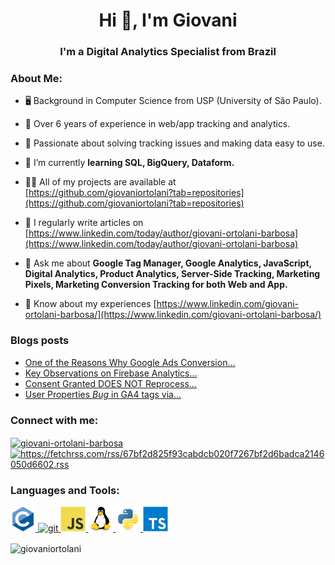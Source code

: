 <h1 align="center">Hi 👋, I'm Giovani</h1>
<h3 align="center">I'm a Digital Analytics Specialist from Brazil</h3>

### About Me:

- 🖥️ Background in Computer Science from USP (University of São Paulo).

- 🚀 Over 6 years of experience in web/app tracking and analytics.

- 🌟 Passionate about solving tracking issues and making data easy to use.

- 🌱 I’m currently **learning SQL, BigQuery, Dataform.**

- 👨‍💻 All of my projects are available at [https://github.com/giovaniortolani?tab=repositories](https://github.com/giovaniortolani?tab=repositories)

- 📝 I regularly write articles on [https://www.linkedin.com/today/author/giovani-ortolani-barbosa](https://www.linkedin.com/today/author/giovani-ortolani-barbosa)

- 💬 Ask me about **Google Tag Manager, Google Analytics, JavaScript, Digital Analytics, Product Analytics, Server-Side Tracking, Marketing Pixels, Marketing Conversion Tracking for both Web and App.**

- 📄 Know about my experiences [https://www.linkedin.com/giovani-ortolani-barbosa/](https://www.linkedin.com/giovani-ortolani-barbosa/)

### Blogs posts
<!-- BLOG-POST-LIST:START -->
- [One of the Reasons Why Google Ads Conversion…](https://www.linkedin.com/pulse/one-reasons-why-google-ads-conversion-tags-gtm-failed-giovani-ftghf?trk=portfolio_article-card_title)
- [Key Observations on Firebase Analytics…](https://www.linkedin.com/pulse/key-observations-firebase-analytics-undocumented-ortolani-barbosa-nlz8f?trk=portfolio_article-card_title)
- [Consent Granted DOES NOT Reprocess…](https://www.linkedin.com/pulse/consent-granted-does-reprocess-previously-denied-hits-giovani-rxvhf?trk=portfolio_article-card_title)
- [User Properties *Bug* in GA4 tags via…](https://www.linkedin.com/pulse/user-properties-bug-ga4-tags-via-server-side-gtm-sgtm-giovani-wyzmf?trk=portfolio_article-card_title)
<!-- BLOG-POST-LIST:END -->

### Connect with me:
<p align="left">
<a href="https://linkedin.com/in/giovani-ortolani-barbosa" target="blank"><img align="center" src="https://raw.githubusercontent.com/rahuldkjain/github-profile-readme-generator/master/src/images/icons/Social/linked-in-alt.svg" alt="giovani-ortolani-barbosa" height="30" width="40" /></a>
<a href="/https://fetchrss.com/rss/67bf2d825f93cabdcb020f7267bf2d6badca2146050d6602.rss" target="blank"><img align="center" src="https://raw.githubusercontent.com/rahuldkjain/github-profile-readme-generator/master/src/images/icons/Social/rss.svg" alt="https://fetchrss.com/rss/67bf2d825f93cabdcb020f7267bf2d6badca2146050d6602.rss" height="30" width="40" /></a>
</p>

### Languages and Tools:
<p align="left"> <a href="https://www.cprogramming.com/" target="_blank" rel="noreferrer"> <img src="https://raw.githubusercontent.com/devicons/devicon/master/icons/c/c-original.svg" alt="c" width="40" height="40"/> </a> <a href="https://git-scm.com/" target="_blank" rel="noreferrer"> <img src="https://www.vectorlogo.zone/logos/git-scm/git-scm-icon.svg" alt="git" width="40" height="40"/> </a> <a href="https://developer.mozilla.org/en-US/docs/Web/JavaScript" target="_blank" rel="noreferrer"> <img src="https://raw.githubusercontent.com/devicons/devicon/master/icons/javascript/javascript-original.svg" alt="javascript" width="40" height="40"/> </a> <a href="https://www.linux.org/" target="_blank" rel="noreferrer"> <img src="https://raw.githubusercontent.com/devicons/devicon/master/icons/linux/linux-original.svg" alt="linux" width="40" height="40"/> </a> <a href="https://www.python.org" target="_blank" rel="noreferrer"> <img src="https://raw.githubusercontent.com/devicons/devicon/master/icons/python/python-original.svg" alt="python" width="40" height="40"/> </a> <a href="https://www.typescriptlang.org/" target="_blank" rel="noreferrer"> <img src="https://raw.githubusercontent.com/devicons/devicon/master/icons/typescript/typescript-original.svg" alt="typescript" width="40" height="40"/> </a> </p>

<p><img align="center" src="https://github-readme-stats.vercel.app/api/top-langs?username=giovaniortolani&show_icons=true&locale=en&layout=compact" alt="giovaniortolani" /></p>
